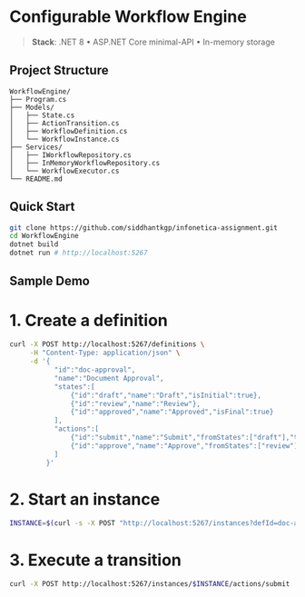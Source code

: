 # Configurable Workflow Engine

> **Stack**: .NET 8 • ASP.NET Core minimal-API • In-memory storage

## Project Structure
```
WorkflowEngine/ 
├── Program.cs
├── Models/
│   ├── State.cs
│   ├── ActionTransition.cs
│   ├── WorkflowDefinition.cs
│   └── WorkflowInstance.cs
├── Services/
│   ├── IWorkflowRepository.cs
│   ├── InMemoryWorkflowRepository.cs
│   └── WorkflowExecutor.cs
└── README.md
```
## Quick Start
```bash
git clone https://github.com/siddhantkgp/infonetica-assignment.git
cd WorkflowEngine
dotnet build
dotnet run # http://localhost:5267
```
## Sample Demo
# 1. Create a definition
```bash
curl -X POST http://localhost:5267/definitions \
     -H "Content-Type: application/json" \
     -d '{
           "id":"doc-approval",
           "name":"Document Approval",
           "states":[
               {"id":"draft","name":"Draft","isInitial":true},
               {"id":"review","name":"Review"},
               {"id":"approved","name":"Approved","isFinal":true}
           ],
           "actions":[
               {"id":"submit","name":"Submit","fromStates":["draft"],"toState":"review"},
               {"id":"approve","name":"Approve","fromStates":["review"],"toState":"approved"}
           ]
         }'
```
# 2. Start an instance
```bash
INSTANCE=$(curl -s -X POST "http://localhost:5267/instances?defId=doc-approval" | jq -r .id)
```
# 3. Execute a transition
```bash
curl -X POST http://localhost:5267/instances/$INSTANCE/actions/submit
```
